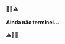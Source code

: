 
:construction::construction::warning: <h4>Ainda não terminei...</h4> :warning::construction::construction:
